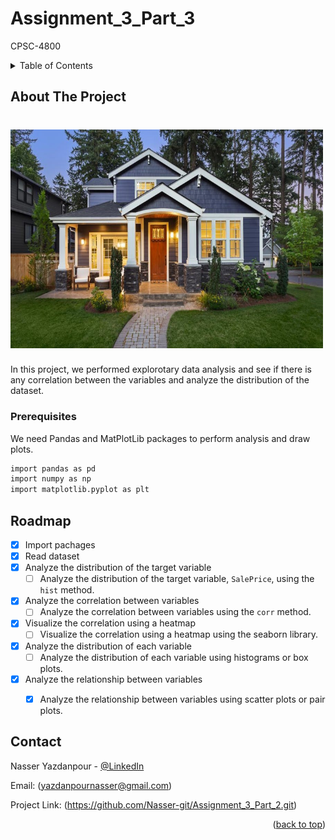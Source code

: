 # Assignment_3_Part_3
CPSC-4800


<!-- TABLE OF CONTENTS -->
<details>
  <summary>Table of Contents</summary>
  <ol>
    <li>
      <a href="#about-the-project">About The Project</a>
    </li>
    <li><a href="#prerequisites">Prerequisites</a></li>
    <li><a href="#roadmap">Roadmap</a></li>
    <li><a href="#contact">Contact</a></li>
  </ol>
</details>


<!-- ABOUT THE PROJECT -->
## About The Project

# <img src="images/house.jpeg" alt="Titanic" width="500" height="350">


In this project, we performed explorotary data analysis and see if there is any correlation between the variables and analyze the distribution of the dataset.



### Prerequisites

We need Pandas and MatPlotLib packages to perform analysis and draw plots.

  ```sh
  import pandas as pd
  import numpy as np
  import matplotlib.pyplot as plt
  ```
  
<!-- ROADMAP -->
## Roadmap

- [x] Import pachages
- [x] Read dataset
- [x] Analyze the distribution of the target variable
  - [ ] Analyze the distribution of the target variable, `SalePrice`, using the `hist` method.
- [x] Analyze the correlation between variables
  - [ ] Analyze the correlation between variables using the `corr` method.
- [x] Visualize the correlation using a heatmap
  - [ ] Visualize the correlation using a heatmap using the seaborn library.
- [x] Analyze the distribution of each variable
  - [ ] Analyze the distribution of each variable using histograms or box plots.
- [x] Analyze the relationship between variables
  - [x] Analyze the relationship between variables using scatter plots or pair plots.


<!-- CONTACT -->
## Contact

Nasser Yazdanpour - [@LinkedIn](https://www.linkedin.com/in/nasser-yazdanpour/)

Email: (yazdanpournasser@gmail.com) 

Project Link: (https://github.com/Nasser-git/Assignment_3_Part_2.git)

<p align="right">(<a href="#top">back to top</a>)</p>
